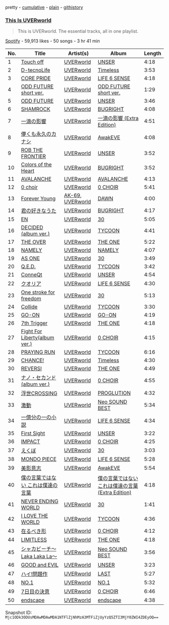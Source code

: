 pretty - [cumulative](/playlists/cumulative/37i9dQZF1DZ06evO3KBMI1.md) - [plain](/playlists/plain/37i9dQZF1DZ06evO3KBMI1) - [githistory](https://github.githistory.xyz/mackorone/spotify-playlist-archive/blob/main/playlists/plain/37i9dQZF1DZ06evO3KBMI1)

### [This Is UVERworld](https://open.spotify.com/playlist/37i9dQZF1DZ06evO3KBMI1)

> This is UVERworld\. The essential tracks, all in one playlist.

[Spotify](https://open.spotify.com/user/spotify) - 59,913 likes - 50 songs - 3 hr 41 min

| No. | Title | Artist(s) | Album | Length |
|---|---|---|---|---|
| 1 | [Touch off](https://open.spotify.com/track/7CSTVNXkW2AbmNktlP1hi2) | [UVERworld](https://open.spotify.com/artist/6m14xgA0m3w92UM7ujJgky) | [UNSER](https://open.spotify.com/album/5HV9QkpAM1knGp8FjdLWf8) | 4:18 |
| 2 | [D\-tecnoLife](https://open.spotify.com/track/3eyxh8xkW0X7k1FSHlAatt) | [UVERworld](https://open.spotify.com/artist/6m14xgA0m3w92UM7ujJgky) | [Timeless](https://open.spotify.com/album/5N2L30egSMusfrCvRHlYV0) | 3:53 |
| 3 | [CORE PRIDE](https://open.spotify.com/track/55n4sFy8tjysBcCjQFwX3A) | [UVERworld](https://open.spotify.com/artist/6m14xgA0m3w92UM7ujJgky) | [LIFE 6 SENSE](https://open.spotify.com/album/3a0Fm0IirSryLjMpfPXldU) | 4:18 |
| 4 | [ODD FUTURE short ver.](https://open.spotify.com/track/5tXOuIoDO0ZtGLijEOD6HZ) | [UVERworld](https://open.spotify.com/artist/6m14xgA0m3w92UM7ujJgky) | [ODD FUTURE short ver.](https://open.spotify.com/album/276iqWzPw3i8uGdvoDzMsN) | 1:29 |
| 5 | [ODD FUTURE](https://open.spotify.com/track/5tHp131qFB3T7e01x1xsO2) | [UVERworld](https://open.spotify.com/artist/6m14xgA0m3w92UM7ujJgky) | [UNSER](https://open.spotify.com/album/5HV9QkpAM1knGp8FjdLWf8) | 3:46 |
| 6 | [SHAMROCK](https://open.spotify.com/track/5M6hrn7yus9MefXLBnCCVA) | [UVERworld](https://open.spotify.com/artist/6m14xgA0m3w92UM7ujJgky) | [BUGRIGHT](https://open.spotify.com/album/5RaSi1ceZ2H2i8cmhdhmFe) | 4:08 |
| 7 | [一滴の影響](https://open.spotify.com/track/6a8zOePRBenXtHq2AY49xB) | [UVERworld](https://open.spotify.com/artist/6m14xgA0m3w92UM7ujJgky) | [一滴の影響 \(Extra Edition\)](https://open.spotify.com/album/0faHUWjxWLIjiTA8xfs7tq) | 4:51 |
| 8 | [儚くも永久のカナシ](https://open.spotify.com/track/3nIxNymArWd7kIL4kGb6er) | [UVERworld](https://open.spotify.com/artist/6m14xgA0m3w92UM7ujJgky) | [AwakEVE](https://open.spotify.com/album/6EhXaQfpmGjj9DVN8qdgjS) | 4:08 |
| 9 | [ROB THE FRONTIER](https://open.spotify.com/track/0vgQEQxb49LCKEH5Gg7E4z) | [UVERworld](https://open.spotify.com/artist/6m14xgA0m3w92UM7ujJgky) | [UNSER](https://open.spotify.com/album/5HV9QkpAM1knGp8FjdLWf8) | 3:52 |
| 10 | [Colors of the Heart](https://open.spotify.com/track/7vPKB0XXYhWsTjyZ8DAId8) | [UVERworld](https://open.spotify.com/artist/6m14xgA0m3w92UM7ujJgky) | [BUGRIGHT](https://open.spotify.com/album/5RaSi1ceZ2H2i8cmhdhmFe) | 3:52 |
| 11 | [AVALANCHE](https://open.spotify.com/track/5j5GxdQl506TDP8nSkRD8x) | [UVERworld](https://open.spotify.com/artist/6m14xgA0m3w92UM7ujJgky) | [AVALANCHE](https://open.spotify.com/album/1rQTIzd2E969GJjCIv3sGR) | 4:13 |
| 12 | [0 choir](https://open.spotify.com/track/0l0v2OwXowCmGOcPeIOcUP) | [UVERworld](https://open.spotify.com/artist/6m14xgA0m3w92UM7ujJgky) | [0 CHOIR](https://open.spotify.com/album/64hkibORri9uiP4j6bucRY) | 5:41 |
| 13 | [Forever Young](https://open.spotify.com/track/1lq7KJ0TY8sTxazl6y68YW) | [AK\-69](https://open.spotify.com/artist/4Wet9Sqa5LrEjBeV4k6edh), [UVERworld](https://open.spotify.com/artist/6m14xgA0m3w92UM7ujJgky) | [DAWN](https://open.spotify.com/album/5clOVOw7JaQdfBOP1aboZ3) | 4:00 |
| 14 | [君の好きなうた](https://open.spotify.com/track/79nCnMMdc114kKQCcHNq3j) | [UVERworld](https://open.spotify.com/artist/6m14xgA0m3w92UM7ujJgky) | [BUGRIGHT](https://open.spotify.com/album/5RaSi1ceZ2H2i8cmhdhmFe) | 4:17 |
| 15 | [EN](https://open.spotify.com/track/4uJWArBtdW2vclttyV2eCB) | [UVERworld](https://open.spotify.com/artist/6m14xgA0m3w92UM7ujJgky) | [30](https://open.spotify.com/album/3AWTTsNwOcoRXH5l2VDFg7) | 5:05 |
| 16 | [DECIDED \(album ver.\)](https://open.spotify.com/track/27eQZYYlgZ2YRAeVCkX6So) | [UVERworld](https://open.spotify.com/artist/6m14xgA0m3w92UM7ujJgky) | [TYCOON](https://open.spotify.com/album/2wRVWAzSEzmpOSObJnOZdo) | 4:41 |
| 17 | [THE OVER](https://open.spotify.com/track/0nrDopi0dvGmx0EdyWoDsv) | [UVERworld](https://open.spotify.com/artist/6m14xgA0m3w92UM7ujJgky) | [THE ONE](https://open.spotify.com/album/5TOpz67nIEIMwm5XM3Uskf) | 5:22 |
| 18 | [NAMELY](https://open.spotify.com/track/0ZfWNX0kP9ofAjmTkpVSzJ) | [UVERworld](https://open.spotify.com/artist/6m14xgA0m3w92UM7ujJgky) | [NAMELY](https://open.spotify.com/album/37U1o22d174FbOHy59LsbK) | 4:07 |
| 19 | [AS ONE](https://open.spotify.com/track/3aOLlgI7uj7kByYd5PKfqf) | [UVERworld](https://open.spotify.com/artist/6m14xgA0m3w92UM7ujJgky) | [30](https://open.spotify.com/album/3AWTTsNwOcoRXH5l2VDFg7) | 3:49 |
| 20 | [Q.E.D.](https://open.spotify.com/track/0nZTXNZrXjecUMUqGbGCSc) | [UVERworld](https://open.spotify.com/artist/6m14xgA0m3w92UM7ujJgky) | [TYCOON](https://open.spotify.com/album/2wRVWAzSEzmpOSObJnOZdo) | 3:42 |
| 21 | [ConneQt](https://open.spotify.com/track/2stthCDq7KTzs9UNlRqAGk) | [UVERworld](https://open.spotify.com/artist/6m14xgA0m3w92UM7ujJgky) | [UNSER](https://open.spotify.com/album/5HV9QkpAM1knGp8FjdLWf8) | 4:54 |
| 22 | [クオリア](https://open.spotify.com/track/12zLvEe3rs05AROHQmGN1Y) | [UVERworld](https://open.spotify.com/artist/6m14xgA0m3w92UM7ujJgky) | [LIFE 6 SENSE](https://open.spotify.com/album/3a0Fm0IirSryLjMpfPXldU) | 4:30 |
| 23 | [One stroke for freedom](https://open.spotify.com/track/5Ucz24aUo02729n6aLz9mV) | [UVERworld](https://open.spotify.com/artist/6m14xgA0m3w92UM7ujJgky) | [30](https://open.spotify.com/album/3AWTTsNwOcoRXH5l2VDFg7) | 5:13 |
| 24 | [Collide](https://open.spotify.com/track/6vEJ6oy3ardFaLYYJFRmEX) | [UVERworld](https://open.spotify.com/artist/6m14xgA0m3w92UM7ujJgky) | [TYCOON](https://open.spotify.com/album/2wRVWAzSEzmpOSObJnOZdo) | 3:30 |
| 25 | [GO\-ON](https://open.spotify.com/track/6SyR6c2BVO0Wa72dQEFBzv) | [UVERworld](https://open.spotify.com/artist/6m14xgA0m3w92UM7ujJgky) | [GO\-ON](https://open.spotify.com/album/6EhK465XjJxe1C1fWEn7oi) | 4:19 |
| 26 | [7th Trigger](https://open.spotify.com/track/3ALiXA2sdQBuHotnGkEAoV) | [UVERworld](https://open.spotify.com/artist/6m14xgA0m3w92UM7ujJgky) | [THE ONE](https://open.spotify.com/album/5TOpz67nIEIMwm5XM3Uskf) | 4:18 |
| 27 | [Fight For Liberty\(album ver.\)](https://open.spotify.com/track/1r2OVpl2e5mVDApfqDzY9I) | [UVERworld](https://open.spotify.com/artist/6m14xgA0m3w92UM7ujJgky) | [0 CHOIR](https://open.spotify.com/album/64hkibORri9uiP4j6bucRY) | 4:15 |
| 28 | [PRAYING RUN](https://open.spotify.com/track/373Npzs6cZkvW2hyILpONV) | [UVERworld](https://open.spotify.com/artist/6m14xgA0m3w92UM7ujJgky) | [TYCOON](https://open.spotify.com/album/2wRVWAzSEzmpOSObJnOZdo) | 6:16 |
| 29 | [CHANCE!](https://open.spotify.com/track/6ASc0gMzq0KSiVB8WLPHCP) | [UVERworld](https://open.spotify.com/artist/6m14xgA0m3w92UM7ujJgky) | [Timeless](https://open.spotify.com/album/5N2L30egSMusfrCvRHlYV0) | 4:30 |
| 30 | [REVERSI](https://open.spotify.com/track/7HiAUL9h0px38LjWchaeR2) | [UVERworld](https://open.spotify.com/artist/6m14xgA0m3w92UM7ujJgky) | [THE ONE](https://open.spotify.com/album/5TOpz67nIEIMwm5XM3Uskf) | 4:49 |
| 31 | [ナノ・セカンド\(album ver.\)](https://open.spotify.com/track/4Hz1T64ZZiHkM4fYHFN0MV) | [UVERworld](https://open.spotify.com/artist/6m14xgA0m3w92UM7ujJgky) | [0 CHOIR](https://open.spotify.com/album/64hkibORri9uiP4j6bucRY) | 4:55 |
| 32 | [浮世CROSSING](https://open.spotify.com/track/0n9hO5hjv7CwUd4bPpGyQJ) | [UVERworld](https://open.spotify.com/artist/6m14xgA0m3w92UM7ujJgky) | [PROGLUTION](https://open.spotify.com/album/4d8OnI47NpOYNaEXvaVo9q) | 4:32 |
| 33 | [激動](https://open.spotify.com/track/2bB94ADjTpb7qavnp8NYQP) | [UVERworld](https://open.spotify.com/artist/6m14xgA0m3w92UM7ujJgky) | [Neo SOUND BEST](https://open.spotify.com/album/026YUzz3W2bYO1QNvgfrs6) | 5:34 |
| 34 | [一億分の一の小説](https://open.spotify.com/track/2xLAbmNlHuOk3m6fAnUci9) | [UVERworld](https://open.spotify.com/artist/6m14xgA0m3w92UM7ujJgky) | [LIFE 6 SENSE](https://open.spotify.com/album/3a0Fm0IirSryLjMpfPXldU) | 4:34 |
| 35 | [First Sight](https://open.spotify.com/track/5RURcUXdfhdthGDjBtsS3w) | [UVERworld](https://open.spotify.com/artist/6m14xgA0m3w92UM7ujJgky) | [UNSER](https://open.spotify.com/album/5HV9QkpAM1knGp8FjdLWf8) | 3:22 |
| 36 | [IMPACT](https://open.spotify.com/track/5lwgvPvJy36aZRsqeOtm7C) | [UVERworld](https://open.spotify.com/artist/6m14xgA0m3w92UM7ujJgky) | [0 CHOIR](https://open.spotify.com/album/64hkibORri9uiP4j6bucRY) | 4:25 |
| 37 | [えくぼ](https://open.spotify.com/track/1SjtklLoo3b72GS939fLTf) | [UVERworld](https://open.spotify.com/artist/6m14xgA0m3w92UM7ujJgky) | [30](https://open.spotify.com/album/3AWTTsNwOcoRXH5l2VDFg7) | 3:03 |
| 38 | [MONDO PIECE](https://open.spotify.com/track/0drLNk73IaEvSjdhPnQjY0) | [UVERworld](https://open.spotify.com/artist/6m14xgA0m3w92UM7ujJgky) | [LIFE 6 SENSE](https://open.spotify.com/album/3a0Fm0IirSryLjMpfPXldU) | 5:28 |
| 39 | [美影意志](https://open.spotify.com/track/4hJymb1Mm4hrYMoL3itfv8) | [UVERworld](https://open.spotify.com/artist/6m14xgA0m3w92UM7ujJgky) | [AwakEVE](https://open.spotify.com/album/6EhXaQfpmGjj9DVN8qdgjS) | 5:54 |
| 40 | [僕の言葉ではない これは僕達の言葉](https://open.spotify.com/track/0StkLk0MA1i4kcUozLLxKl) | [UVERworld](https://open.spotify.com/artist/6m14xgA0m3w92UM7ujJgky) | [僕の言葉ではない これは僕達の言葉 \(Extra Edition\)](https://open.spotify.com/album/0TA8moeph2A7CMtfWFtzFC) | 4:18 |
| 41 | [NEVER ENDING WORLD](https://open.spotify.com/track/5xqqRVRVFXI0rL7CGoIcTd) | [UVERworld](https://open.spotify.com/artist/6m14xgA0m3w92UM7ujJgky) | [30](https://open.spotify.com/album/3AWTTsNwOcoRXH5l2VDFg7) | 1:41 |
| 42 | [I LOVE THE WORLD](https://open.spotify.com/track/6J25oC8Xh8YuXOvmzZlQoO) | [UVERworld](https://open.spotify.com/artist/6m14xgA0m3w92UM7ujJgky) | [TYCOON](https://open.spotify.com/album/2wRVWAzSEzmpOSObJnOZdo) | 4:36 |
| 43 | [在るべき形](https://open.spotify.com/track/5jouFR1LV86x6xXTo1sCKo) | [UVERworld](https://open.spotify.com/artist/6m14xgA0m3w92UM7ujJgky) | [0 CHOIR](https://open.spotify.com/album/64hkibORri9uiP4j6bucRY) | 4:12 |
| 44 | [LIMITLESS](https://open.spotify.com/track/78UCAcX9SzDUDNqwlx87fA) | [UVERworld](https://open.spotify.com/artist/6m14xgA0m3w92UM7ujJgky) | [THE ONE](https://open.spotify.com/album/5TOpz67nIEIMwm5XM3Uskf) | 4:18 |
| 45 | [シャカビーチ〜Laka Laka La〜](https://open.spotify.com/track/3cJOvrRzZqaXP7TSzP0SSp) | [UVERworld](https://open.spotify.com/artist/6m14xgA0m3w92UM7ujJgky) | [Neo SOUND BEST](https://open.spotify.com/album/026YUzz3W2bYO1QNvgfrs6) | 3:56 |
| 46 | [GOOD and EVIL](https://open.spotify.com/track/4NojX9qo5t2aViWKPQjtE3) | [UVERworld](https://open.spotify.com/artist/6m14xgA0m3w92UM7ujJgky) | [UNSER](https://open.spotify.com/album/5HV9QkpAM1knGp8FjdLWf8) | 3:23 |
| 47 | [ハイ!問題作](https://open.spotify.com/track/3BqYOAoYr1fmtuezvRIaDK) | [UVERworld](https://open.spotify.com/artist/6m14xgA0m3w92UM7ujJgky) | [LAST](https://open.spotify.com/album/1KuBEYaHI7zcjKrdNYq61b) | 5:27 |
| 48 | [NO.1](https://open.spotify.com/track/0KUwWB5EWikcRN32ol1eZq) | [UVERworld](https://open.spotify.com/artist/6m14xgA0m3w92UM7ujJgky) | [NO.1](https://open.spotify.com/album/3tNT6nyzW65FKqjmOjp0ID) | 5:32 |
| 49 | [7日目の決意](https://open.spotify.com/track/2697A4jAyN041xwNXRBC3Q) | [UVERworld](https://open.spotify.com/artist/6m14xgA0m3w92UM7ujJgky) | [0 CHOIR](https://open.spotify.com/album/64hkibORri9uiP4j6bucRY) | 6:46 |
| 50 | [endscape](https://open.spotify.com/track/1uBKwpT6hjR4ot1UciAH7x) | [UVERworld](https://open.spotify.com/artist/6m14xgA0m3w92UM7ujJgky) | [endscape](https://open.spotify.com/album/2eZdgtqNCvaMOXr29UXUXu) | 4:38 |

Snapshot ID: `Mjc1ODk3ODUsMDAwMDAwMDA1NTFlZjNhMzA3MTFiZjUyYzQ5ZTI3MjY0ZWI4ZDEyOQ==`
